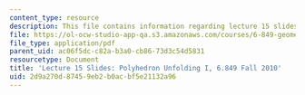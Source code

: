 ```yaml
---
content_type: resource
description: This file contains information regarding lecture 15 slides.
file: https://ol-ocw-studio-app-qa.s3.amazonaws.com/courses/6-849-geometric-folding-algorithms-linkages-origami-polyhedra-fall-2012/2d9a270d87459eb2b0acbf5e21132a96_MIT6_849F12_slidesL15.pdf
file_type: application/pdf
parent_uid: ac06f5dc-c82a-b3a0-cb86-73d3c54d5831
resourcetype: Document
title: 'Lecture 15 Slides: Polyhedron Unfolding I, 6.849 Fall 2010'
uid: 2d9a270d-8745-9eb2-b0ac-bf5e21132a96
---
```

